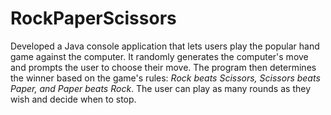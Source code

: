 # RockPaperScissors
Developed a Java console application that lets users play the popular hand game against the computer. It randomly generates the computer's move and prompts the user to choose their move. The program then determines the winner based on the game's rules: *Rock beats Scissors, Scissors beats Paper, and Paper beats Rock*. The user can play as many rounds as they wish and decide when to stop.

